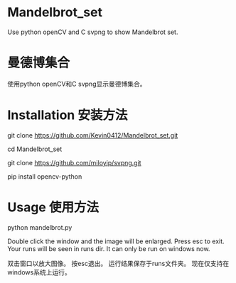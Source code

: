 # Mandelbrot_set
Use python openCV and C svpng to show Mandelbrot set.

# 曼德博集合
使用python openCV和C svpng显示曼德博集合。

# Installation 安装方法
git clone https://github.com/Kevin0412/Mandelbrot_set.git

cd Mandelbrot_set

git clone https://github.com/miloyip/svpng.git

pip install opencv-python


# Usage 使用方法
python mandelbrot.py

Double click the window and the image will be enlarged.
Press esc to exit.
Your runs will be seen in runs dir.
It can only be run on windows now.

双击窗口以放大图像。
按esc退出。
运行结果保存于runs文件夹。
现在仅支持在windows系统上运行。
